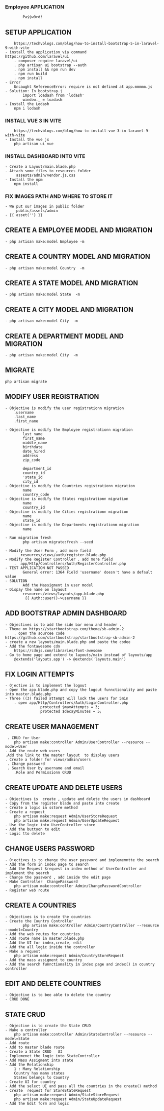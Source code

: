 ###  Employee APPLICATION
            Pa$$w0rd!  
## SETUP APPLICATION
        https://techvblogs.com/blog/how-to-install-bootstrap-5-in-laravel-9-with-vite
    - install the application via command
    https://github.com/laravel/ui
        . composer require laravel/ui
        . php artisan ui bootstrap --auth
        . npm install && npm run dev 
        . npm run build
        . npm install
    - Error 
        Uncaught ReferenceError: require is not defined at app.mmmmm.js
    - Solution: In bootstrap.j
            import loadash from 'lodash'
            window._ = loadash
    - Install the Lodash
        npm i lodash



### INSTALL VUE 3 IN  VITE
        https://techvblogs.com/blog/how-to-install-vue-3-in-laravel-9-with-vite
    - Install the vue js
        php artisan ui vue

###  INSTALL DASHBOARD INTO VITE
    - Create a Layout/main.blade.php
    - Attach some files to resources folder
         assests/admin/vendor,js,css
    - Install the npm
        npm install
### FIX IMAGES PATH AND WHERE TO STORE IT
    - We put our images in public folder
         public/assets/admin
    - {{ asset('') }}

## CREATE A EMPLOYEE MODEL AND MIGRATION
    - php artisan make:model Employee -m

## CREATE A COUNTRY MODEL AND MIGRATION
    - php artisan make:model Country  -m

## CREATE A STATE MODEL AND MIGRATION
    - php artisan make:model State  -m

## CREATE A CITY MODEL AND MIGRATION
    - php artisan make:model City  -m

## CREATE A DEPARTMENT MODEL AND MIGRATION
    - php artisan make:model City  -m

## MIGRATE
    php artisan migrate

## MODIFY USER REGISTRATION
    - Objective is modify the user registrationn migration 
        .username 
        .last_name 
        .first_name 

    - Objective is modify the Employee registrationn migration 
            last_name
            first_name
            middle_name
            birthdate
            date_hired
            address
            zip_code

            department_id
            country_id
            'state_id
            city_id
    - Objective is modify the Countries registrationn migration 
            name
            country_code
    - Objective is modify the States registrationn migration 
            name
            country_id
    - Objective is modify the Cities registrationn migration 
            name
            state_id
    - Objective is modify the Departments registrationn migration 
            name
    
    - Run migration fresh
            php artisan migrate:fresh --seed

    - Modify the User Form , add more field
        .  resources/views/auth/register.blade.php
    - Modify the Register Controller , add more field
        .  app/Http/Controllers/Auth/RegisterController.php
    - TEST APPLICATION NOT PASSED
            General error: 1364 Field 'username' doesn't have a default value
    - SOLUTION
            Add the Massigment in user model
    - Dispay the name on layaout
            resources/views/layouts/app.blade.php
             {{ Auth::user()->username }}

## ADD BOOTSTRAP ADMIN DASHBOARD
    - Objectives is to add the side bar menu and header .
    - Theme on https://startbootstrap.com/theme/sb-admin-2
        . open the sourcee code https://github.com/startbootstrap/startbootstrap-sb-admin-2
    - create a new layouts/main.blade.php and paste the codee
    - Add the fontawesome cdn
        https://cdnjs.com/libraries/font-awesome
    - Go to home page and extend to layouts/main instead of layouts/app
        @extends('layouts.app') -> @extends('layouts.main')

##  FIX LOGIN ATTEMPTS
    - Ojective is to implement the logout 
    - Open the app.blade.php and copy the logout funnctionality and paste into master.blade.php
    - Three ((3) failed attempt will lock the users for 5min
        . open app/Http/Controllers/Auth/LoginController.php
                    protected $maxAttempts = 3;
                    protected $decayMinutes = 5;
    
## CREATE  USER MANAGEMENT
     . CRUD for User
        php artisan make:controller Admin/UserController --resource --model=User
    . Add the route web users
    .Add the link to the master layout  to display users
    . Create a folder for views/admin/users
     . Change password
     . Search User by username and email
        .Role and Permissionn CRUD

## CREATE UPDATE AND DELETE USERS
    - Objectives is  create , update and delete the users in dashboard
    - Copy from the register blade and paste into create
    - Create a logic in sstore method 
    - Create a request 
        php artisan make:request Admin/UserStoreRequest
        php artisan make:request Admin/UserUpdateRequest
    - Use the logic into UserController store
    - Add the buttoon to edit
    - Logic tto delete 

## CHANGE USERS PASSWORD
    - Ojectives is to change the user password and implememntte the search
    - Add the form in index page to search 
    - Add the Request $request in index method of UserController and implement the search
    - Change the password , add inside the edit page
    - Make Controller  ChangePassword
        php artisan make:controller Admin/ChangePasswordController
    - Register web route 

## CREATE A COUNTRIES
    - Objectives is to create the countries
    - Create the Country Controller
            php artisan make:controller Admin/CountryController --resource --model=Country
    - Add the web routes for countries
    - Add route name in master.blade.php
    - Add the UI for index,create, edit 
    - Add the all logic inside the controller
    - Make a request
        php artisan make:request Admin/CountryStoreRequest
    - Add the mass assigment to country
    - Add the search funnctionality in index page and index() in country controller

## EDIT AND DELETE COUNTRIES
    - Objective is to bee able to delete the country
    - CRUD DONE

## STATE CRUD
    - Objective is to create the State CRUD
    - Make a controller
        php artisan make:controller Admin/StateController --resource --model=State
    - Add route
    - Add to master blade route
    - Create a State CRUD   UI
    - Implemenet the logic into StateController
    - Add Mass Assigment into state
    - Add the Relationship
        1 : Many Relationship  
        Country has many states
        States belongs to Country
    - Create UI for country
    - Add the select UI and pass all the countries in the create() method
    - Create  request for StoreStateRequest
        php artisan make:request Admin/StateStoreRequest
        php artisan make:request Admin/StateUpdateRequest
    - Add the Edit form and logic 
